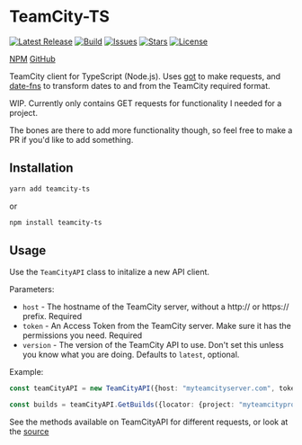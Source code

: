 # TeamCity-TS

[![Latest Release](https://img.shields.io/github/v/release/mattwilkinsonn/teamcity-ts?color=success&include_prereleases)](https://github.com/mattwilkinsonn/teamcity-ts/releases)
[![Build](https://img.shields.io/github/workflow/status/mattwilkinsonn/teamcity-ts/Test/main)](https://github.com/mattwilkinsonn/teamcity-ts/actions/workflows/test.yml)
[![Issues](https://img.shields.io/github/issues/mattwilkinsonn/teamcity-ts)](https://github.com/mattwilkinsonn/teamcity-ts/issues)
[![Stars](https://img.shields.io/github/stars/mattwilkinsonn/teamcity-ts)](https://github.com/mattwilkinsonn/teamcity-ts)
[![License](https://img.shields.io/github/license/mattwilkinsonn/teamcity-ts)](https://github.com/mattwilkinsonn/teamcity-ts/blob/main/LICENSE)

[NPM](https://www.npmjs.com/package/teamcity-ts) [GitHub](https://github.com/mattwilkinsonn/teamcity-ts)

TeamCity client for TypeScript (Node.js). Uses [got](https://github.com/sindresorhus/got) to make requests, and [date-fns](https://date-fns.org/) to transform dates to and from the TeamCity required format.

WIP. Currently only contains GET requests for functionality I needed for a project.

The bones are there to add more functionality though, so feel free to make a PR if you'd like to add something.

## Installation

```bash
yarn add teamcity-ts
```
or

```bash
npm install teamcity-ts
```

## Usage

Use the `TeamCityAPI` class to initalize a new API client.

Parameters:

- `host` - The hostname of the TeamCity server, without a http:// or https:// prefix. Required
- `token` - An Access Token from the TeamCity server. Make sure it has the permissions you need. Required
- `version` - The version of the TeamCity API  to use. Don't set this unless you know what you are doing. Defaults to `latest`, optional.

Example:

```ts
const teamCityAPI = new TeamCityAPI({host: "myteamcityserver.com", token: "mysecrettoken"})

const builds = teamCityAPI.GetBuilds({locator: {project: "myteamcityproject"}, paginate: false})
```

See the methods available on TeamCityAPI for different requests, or look at the [source](https://github.com/mattwilkinsonn/teamcity-ts/blob/main/src/api.ts)
